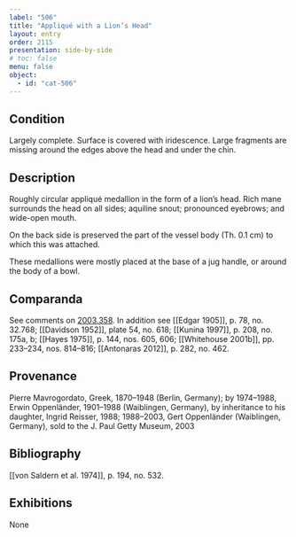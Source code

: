 ```yaml
---
label: "506"
title: "Appliqué with a Lion’s Head"
layout: entry
order: 2115
presentation: side-by-side
# toc: false
menu: false
object:
  - id: "cat-506"
---
```


## Condition

Largely complete. Surface is covered with iridescence. Large fragments are missing around the edges above the head and under the chin.

## Description

Roughly circular appliqué medallion in the form of a lion’s head. Rich mane surrounds the head on all sides; aquiline snout; pronounced eyebrows; and wide-open mouth.

On the back side is preserved the part of the vessel body (Th. 0.1 cm) to which this was attached.

These medallions were mostly placed at the base of a jug handle, or around the body of a bowl.

## Comparanda

See comments on [2003.358](#cat). In addition see [[Edgar 1905]], p. 78, no. 32.768; [[Davidson 1952]], plate 54, no. 618; [[Kunina 1997]], p. 208, no. 175a, b; [[Hayes 1975]], p. 144, nos. 605, 606; [[Whitehouse 2001b]], pp. 233–234, nos. 814–816; [[Antonaras 2012]], p. 282, no. 462.

## Provenance

Pierre Mavrogordato, Greek, 1870–1948 (Berlin, Germany); by 1974–1988, Erwin Oppenländer, 1901–1988 (Waiblingen, Germany), by inheritance to his daughter, Ingrid Reisser, 1988; 1988–2003, Gert Oppenländer (Waiblingen, Germany), sold to the J. Paul Getty Museum, 2003

## Bibliography

[[von Saldern et al. 1974]], p. 194, no. 532.

## Exhibitions

None